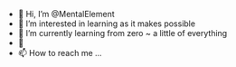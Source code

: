 - 👋 Hi, I’m @MentalElement
- 👀 I’m interested in learning as it makes possible
- 🌱 I’m currently learning from zero ~ a little of everything
- 💞️ 
- 📫 How to reach me ...

<!---
MentalElement/MentalElement is a ✨ special ✨ repository because its `README.md` (this file) appears on your GitHub profile.
You can click the Preview link to take a look at your changes.
--->
